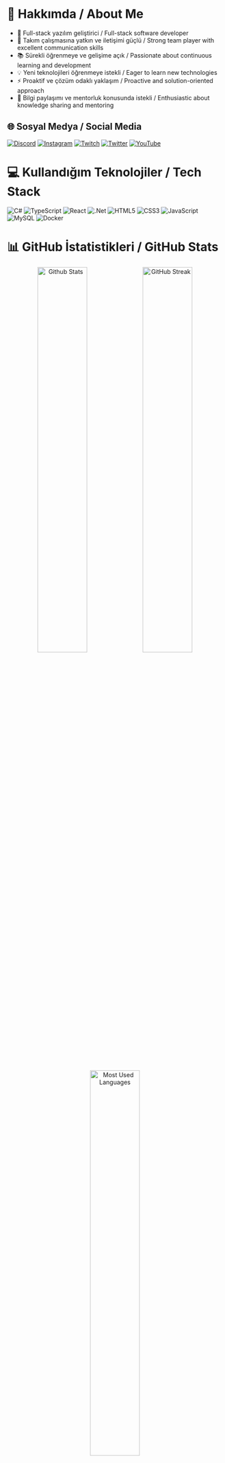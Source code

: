 # 💫 Hakkımda / About Me

- 🚀 Full-stack yazılım geliştirici / Full-stack software developer
- 👥 Takım çalışmasına yatkın ve iletişimi güçlü / Strong team player with excellent communication skills
- 📚 Sürekli öğrenmeye ve gelişime açık / Passionate about continuous learning and development
- 💡 Yeni teknolojileri öğrenmeye istekli / Eager to learn new technologies
- ⚡ Proaktif ve çözüm odaklı yaklaşım / Proactive and solution-oriented approach
- 🤝 Bilgi paylaşımı ve mentorluk konusunda istekli / Enthusiastic about knowledge sharing and mentoring

## 🌐 Sosyal Medya / Social Media
[![Discord](https://img.shields.io/badge/Discord-%237289DA.svg?logo=discord&logoColor=white)](https://discord.gg/y68R7arX) 
[![Instagram](https://img.shields.io/badge/Instagram-%23E4405F.svg?logo=Instagram&logoColor=white)](https://instagram.com/polegut/) 
[![Twitch](https://img.shields.io/badge/Twitch-%239146FF.svg?logo=Twitch&logoColor=white)](https://twitch.tv/polegut) 
[![Twitter](https://img.shields.io/badge/Twitter-%231DA1F2.svg?logo=Twitter&logoColor=white)](https://twitter.com/polegut) 
[![YouTube](https://img.shields.io/badge/YouTube-%23FF0000.svg?logo=YouTube&logoColor=white)](https://youtube.com/channel/UCHrgDXcBzj-zxO_zueRr1rg)

# 💻 Kullandığım Teknolojiler / Tech Stack
![C#](https://img.shields.io/badge/c%23-%23239120.svg?style=for-the-badge&logo=c-sharp&logoColor=white) 
![TypeScript](https://img.shields.io/badge/typescript-%23007ACC.svg?style=for-the-badge&logo=typescript&logoColor=white) 
![React](https://img.shields.io/badge/react-%2320232a.svg?style=for-the-badge&logo=react&logoColor=%2361DAFB)
![.Net](https://img.shields.io/badge/.NET-5C2D91?style=for-the-badge&logo=.net&logoColor=white)
![HTML5](https://img.shields.io/badge/html5-%23E34F26.svg?style=for-the-badge&logo=html5&logoColor=white) 
![CSS3](https://img.shields.io/badge/css3-%231572B6.svg?style=for-the-badge&logo=css3&logoColor=white)
![JavaScript](https://img.shields.io/badge/javascript-%23323330.svg?style=for-the-badge&logo=javascript&logoColor=%23F7DF1E)
![MySQL](https://img.shields.io/badge/mysql-%2300f.svg?style=for-the-badge&logo=mysql&logoColor=white)
![Docker](https://img.shields.io/badge/docker-%230db7ed.svg?style=for-the-badge&logo=docker&logoColor=white)

# 📊 GitHub İstatistikleri / GitHub Stats
<div align="center">
  <img src="https://github-readme-stats.vercel.app/api?username=emirdnz&theme=dark&hide_border=true&include_all_commits=true&count_private=true" width="48%" alt="Github Stats"/>
  <img src="https://github-readme-streak-stats.herokuapp.com/?user=emirdnz&theme=dark&hide_border=true" width="48%" alt="GitHub Streak"/>
  <img src="https://github-readme-stats.vercel.app/api/top-langs/?username=emirdnz&theme=dark&hide_border=true&include_all_commits=true&count_private=true&layout=compact" width="48%" alt="Most Used Languages"/>
</div>

## 🚀 Projelerim / My Projects

<table>
  <tr>
    <!-- 1. Proje -->
    <td width="50%" valign="top" style="background:linear-gradient(135deg,#232526 0%,#414345 100%); border:1px solid #30363d; border-radius:18px; padding:32px 28px 28px 28px; margin:0 8px 32px 0; box-shadow:0 4px 24px #00000033;">
      <div style="display:flex;align-items:center;gap:14px;margin-bottom:10px;">
        <img src="https://img.icons8.com/ios-filled/36/ffffff/bus.png" alt="bus icon"/>
        <span style="color:#fff; font-size:1.45em; font-weight:900; letter-spacing:1px; font-family:Segoe UI,Arial,sans-serif;">BUS-TICKET-SYSTEM</span>
      </div>
      <div style="color:#b3bfc9; font-size:1.08em; margin-bottom:18px; font-weight:500;">
        Otobüs biletlerini çevrimiçi satma, rezervasyonları yönetme ve yolcu bilgilerini takip etme platformu.
      </div>
      <div style="margin-bottom:18px;">
        <span style="display:inline-block;margin:2px;">
          <img src="https://img.shields.io/badge/React-20232A?style=for-the-badge&logo=react&logoColor=61DAFB"/>
        </span>
        <span style="display:inline-block;margin:2px;">
          <img src="https://img.shields.io/badge/TypeScript-007ACC?style=for-the-badge&logo=typescript&logoColor=white"/>
        </span>
        <span style="display:inline-block;margin:2px;">
          <img src="https://img.shields.io/badge/.NET-512BD4?style=for-the-badge&logo=dotnet&logoColor=white"/>
        </span>
        <span style="display:inline-block;margin:2px;">
          <img src="https://img.shields.io/badge/SQL%20Server-CC2927?style=for-the-badge&logo=microsoft-sql-server&logoColor=white"/>
        </span>
      </div>
      <div style="color:#7ee787; font-size:1em; font-weight:600; margin-top:10px;">
        <span style="background:#21262d; border-radius:6px; padding:4px 12px;">📅 30.03.2026</span>
      </div>
    </td>
    <!-- 2. Proje -->
    <td width="50%" valign="top" style="background:linear-gradient(135deg,#232526 0%,#414345 100%); border:1px solid #30363d; border-radius:18px; padding:32px 28px 28px 28px; margin:0 0 32px 8px; box-shadow:0 4px 24px #00000033;">
      <div style="display:flex;align-items:center;gap:14px;margin-bottom:10px;">
        <img src="https://img.icons8.com/ios-filled/36/ffffff/bank.png" alt="bank icon"/>
        <span style="color:#fff; font-size:1.45em; font-weight:900; letter-spacing:1px; font-family:Segoe UI,Arial,sans-serif;">BANK-SYSTEM</span>
      </div>
      <div style="color:#b3bfc9; font-size:1.08em; margin-bottom:18px; font-weight:500;">
        Hesap açma, bakiye sorgulama, para yatırma/çekme ve müşteri işlemlerini yöneten temel bankacılık modülü.
      </div>
      <div style="margin-bottom:18px;">
        <span style="display:inline-block;margin:2px;">
          <img src="https://img.shields.io/badge/React-20232A?style=for-the-badge&logo=react&logoColor=61DAFB"/>
        </span>
        <span style="display:inline-block;margin:2px;">
          <img src="https://img.shields.io/badge/TypeScript-007ACC?style=for-the-badge&logo=typescript&logoColor=white"/>
        </span>
        <span style="display:inline-block;margin:2px;">
          <img src="https://img.shields.io/badge/.NET-512BD4?style=for-the-badge&logo=dotnet&logoColor=white"/>
        </span>
        <span style="display:inline-block;margin:2px;">
          <img src="https://img.shields.io/badge/SQL%20Server-CC2927?style=for-the-badge&logo=microsoft-sql-server&logoColor=white"/>
        </span>
      </div>
      <div style="color:#7ee787; font-size:1em; font-weight:600; margin-top:10px;">
        <span style="background:#21262d; border-radius:6px; padding:4px 12px;">📅 30.03.2026</span>
      </div>
    </td>
  </tr>
  <tr>
    <!-- 3. Proje -->
    <td width="50%" valign="top" style="background:#161b22; border:1px solid #30363d; border-radius:12px; padding:28px; margin:0 4px 28px 0;">
      <div style="color:#f0f6fc; font-size:1.25em; font-weight:900; letter-spacing:1px; font-family:Segoe UI,Arial,sans-serif;">MOBILE-BANK-SYSTEM</div>
      <hr style="border:0;border-top:2px solid #30363d;margin:14px 0;">
      <div style="color:#e6edf3; font-weight:600; font-size:1.05em; margin-bottom:8px;">
        Akıllı telefon ve tabletler için optimize edilmiş; kullanıcı dostu arayüzle bankacılık işlemlerini mobilde sunan uygulama.
      </div>
      <div style="color:#8b949e; font-size:1em; margin-bottom:10px;">
        <b>Technologies:</b> React + TypeScript, .NET Core (C#), SQL Server/MySQL
      </div>
      <div style="color:#58a6ff; font-size:0.97em; margin-bottom:2px;">
        <b>Date:</b> 30.03.2026
      </div>
    </td>
    <!-- 4. Proje -->
    <td width="50%" valign="top" style="background:#161b22; border:1px solid #30363d; border-radius:12px; padding:28px; margin:0 0 28px 4px;">
      <div style="color:#f0f6fc; font-size:1.25em; font-weight:900; letter-spacing:1px; font-family:Segoe UI,Arial,sans-serif;">ATM-PROJECT</div>
      <hr style="border:0;border-top:2px solid #30363d;margin:14px 0;">
      <div style="color:#e6edf3; font-weight:600; font-size:1.05em; margin-bottom:8px;">
        ATM cihaz simülasyonu; kart okuma, PIN doğrulama, para çekme/yatırma ve fiş basma gibi işlevleri içeriyor.
      </div>
      <div style="color:#8b949e; font-size:1em; margin-bottom:10px;">
        <b>Technologies:</b> React + TypeScript, .NET Core (C#), SQL Server/MySQL
      </div>
      <div style="color:#58a6ff; font-size:0.97em; margin-bottom:2px;">
        <b>Date:</b> 30.03.2026
      </div>
    </td>
  </tr>
  <tr>
    <!-- 5. Proje -->
    <td width="50%" valign="top" style="background:#161b22; border:1px solid #30363d; border-radius:12px; padding:28px; margin:0 4px 28px 0;">
      <div style="color:#f0f6fc; font-size:1.25em; font-weight:900; letter-spacing:1px; font-family:Segoe UI,Arial,sans-serif;">MACHINE-AUTOMATION</div>
      <hr style="border:0;border-top:2px solid #30363d;margin:14px 0;">
      <div style="color:#e6edf3; font-weight:600; font-size:1.05em; margin-bottom:8px;">
        CNC makinelerindeki iş emirlerini otomatik sıraya koyup kontrol eden, süreç bildirimleriyle üretimi izleyen kontrol sistemi.
      </div>
      <div style="color:#8b949e; font-size:1em; margin-bottom:10px;">
        <b>Technologies:</b> React + TypeScript, .NET Core (C#), SignalR/WebSocket, SQL Server/MySQL
      </div>
      <div style="color:#58a6ff; font-size:0.97em; margin-bottom:2px;">
        <b>Date:</b> 30.03.2026
      </div>
    </td>
    <!-- 6. Proje -->
    <td width="50%" valign="top" style="background:#161b22; border:1px solid #30363d; border-radius:12px; padding:28px; margin:0 0 28px 4px;">
      <div style="color:#f0f6fc; font-size:1.25em; font-weight:900; letter-spacing:1px; font-family:Segoe UI,Arial,sans-serif;">my-blog-web-site-project</div>
      <hr style="border:0;border-top:2px solid #30363d;margin:14px 0;">
      <div style="color:#e6edf3; font-weight:600; font-size:1.05em; margin-bottom:8px;">
        Kullanıcının yazılarını oluşturup düzenleyebileceği, kategori ve etiketlerle içerik yönetimi sunan kişisel blog CMS’i.
      </div>
      <div style="color:#8b949e; font-size:1em; margin-bottom:10px;">
        <b>Technologies:</b> React + TypeScript, .NET Core (C#), SQL Server/MySQL
      </div>
      <div style="color:#58a6ff; font-size:0.97em; margin-bottom:2px;">
        <b>Date:</b> 30.03.2026
      </div>
    </td>
  </tr>
  <tr>
    <!-- 7. Proje -->
    <td width="50%" valign="top" style="background:#161b22; border:1px solid #30363d; border-radius:12px; padding:28px; margin:0 4px 28px 0;">
      <div style="color:#f0f6fc; font-size:1.25em; font-weight:900; letter-spacing:1px; font-family:Segoe UI,Arial,sans-serif;">IKSystem</div>
      <hr style="border:0;border-top:2px solid #30363d;margin:14px 0;">
      <div style="color:#e6edf3; font-weight:600; font-size:1.05em; margin-bottom:8px;">
        İşe alım, personel verileri, izin ve puantaj takibi gibi insan kaynakları süreçlerini yöneten panel.
      </div>
      <div style="color:#8b949e; font-size:1em; margin-bottom:10px;">
        <b>Technologies:</b> React + TypeScript, .NET Core (C#), SQL Server/MySQL
      </div>
      <div style="color:#58a6ff; font-size:0.97em; margin-bottom:2px;">
        <b>Date:</b> 30.03.2026
      </div>
    </td>
    <!-- 8. Proje -->
    <td width="50%" valign="top" style="background:#161b22; border:1px solid #30363d; border-radius:12px; padding:28px; margin:0 0 28px 4px;">
      <div style="color:#f0f6fc; font-size:1.25em; font-weight:900; letter-spacing:1px; font-family:Segoe UI,Arial,sans-serif;">amazon-clone-project</div>
      <hr style="border:0;border-top:2px solid #30363d;margin:14px 0;">
      <div style="color:#e6edf3; font-weight:600; font-size:1.05em; margin-bottom:8px;">
        Ürün listeleme, sepet, ödeme entegrasyonu ve kullanıcı profili yönetimini barındıran e-ticaret klon uygulaması.
      </div>
      <div style="color:#8b949e; font-size:1em; margin-bottom:10px;">
        <b>Technologies:</b> React + TypeScript, .NET Core (C#), Ödeme API entegrasyonu, SQL Server/MySQL
      </div>
      <div style="color:#58a6ff; font-size:0.97em; margin-bottom:2px;">
        <b>Date:</b> 30.03.2026
      </div>
    </td>
  </tr>
  <tr>
    <!-- 9. Proje -->
    <td width="50%" valign="top" style="background:#161b22; border:1px solid #30363d; border-radius:12px; padding:28px; margin:0 4px 28px 0;">
      <div style="color:#f0f6fc; font-size:1.25em; font-weight:900; letter-spacing:1px; font-family:Segoe UI,Arial,sans-serif;">Restaurant-Menu-System</div>
      <hr style="border:0;border-top:2px solid #30363d;margin:14px 0;">
      <div style="color:#e6edf3; font-weight:600; font-size:1.05em; margin-bottom:8px;">
        Restoranlardaki menü öğelerini yönetme, kategori ve fiyatlandırma ekleme/çıkarma işlemlerini kolaylaştıran sistem.
      </div>
      <div style="color:#8b949e; font-size:1em; margin-bottom:10px;">
        <b>Technologies:</b> React + TypeScript, .NET Core (C#), SQL Server/MySQL
      </div>
      <div style="color:#58a6ff; font-size:0.97em; margin-bottom:2px;">
        <b>Date:</b> 30.03.2026
      </div>
    </td>
    <!-- 10. Proje -->
    <td width="50%" valign="top" style="background:#161b22; border:1px solid #30363d; border-radius:12px; padding:28px; margin:0 0 28px 4px;">
      <div style="color:#f0f6fc; font-size:1.25em; font-weight:900; letter-spacing:1px; font-family:Segoe UI,Arial,sans-serif;">Polebot-dicord.net</div>
      <hr style="border:0;border-top:2px solid #30363d;margin:14px 0;">
      <div style="color:#e6edf3; font-weight:600; font-size:1.05em; margin-bottom:8px;">
        Discord sunucularında moderasyon, komut yönetimi ve otomatik bildirimler yapabilen bot altyapısı.
      </div>
      <div style="color:#8b949e; font-size:1em; margin-bottom:10px;">
        <b>Technologies:</b> C# + Discord.Net/DSharpPlus, .NET Core, SQLite/MySQL
      </div>
      <div style="color:#58a6ff; font-size:0.97em; margin-bottom:2px;">
        <b>Date:</b> 30.03.2026
      </div>
    </td>
  </tr>
  <tr>
    <!-- 11. Proje -->
    <td width="50%" valign="top" style="background:#161b22; border:1px solid #30363d; border-radius:12px; padding:28px; margin:0 4px 28px 0;">
      <div style="color:#f0f6fc; font-size:1.25em; font-weight:900; letter-spacing:1px; font-family:Segoe UI,Arial,sans-serif;">EmirOtomatCNCWebSiteProject</div>
      <hr style="border:0;border-top:2px solid #30363d;margin:14px 0;">
      <div style="color:#e6edf3; font-weight:600; font-size:1.05em; margin-bottom:8px;">
        Emir Otomat CNC’nin ürün tanıtımı, teknik çizim yükleme ve teklif alma formu içeren kurumsal web sitesi.
      </div>
      <div style="color:#8b949e; font-size:1em; margin-bottom:10px;">
        <b>Technologies:</b> React + TypeScript, .NET Core (C#), SQL Server/MySQL
      </div>
      <div style="color:#58a6ff; font-size:0.97em; margin-bottom:2px;">
        <b>Date:</b> 30.03.2026
      </div>
    </td>
    <!-- 12. Proje -->
    <td width="50%" valign="top" style="background:#161b22; border:1px solid #30363d; border-radius:12px; padding:28px; margin:0 0 28px 4px;">
      <div style="color:#f0f6fc; font-size:1.25em; font-weight:900; letter-spacing:1px; font-family:Segoe UI,Arial,sans-serif;">deniz-software-web-site-2, Deniz-Software-web-site, deniz-holding-web-site-project</div>
      <hr style="border:0;border-top:2px solid #30363d;margin:14px 0;">
      <div style="color:#e6edf3; font-weight:600; font-size:1.05em; margin-bottom:8px;">
        Deniz Holding ve bağlı birimlerinin kurumsal tanıtım, hizmet ve iletişim bilgilerini sunan üç ayrı web sitesi.
      </div>
      <div style="color:#8b949e; font-size:1em; margin-bottom:10px;">
        <b>Technologies:</b> React + TypeScript, .NET Core (C#), SQL Server/MySQL
      </div>
      <div style="color:#58a6ff; font-size:0.97em; margin-bottom:2px;">
        <b>Date:</b> 30.03.2026
      </div>
    </td>
  </tr>
  <tr>
    <!-- 13. Proje -->
    <td width="50%" valign="top" style="background:#161b22; border:1px solid #30363d; border-radius:12px; padding:28px; margin:0 4px 28px 0;">
      <div style="color:#f0f6fc; font-size:1.25em; font-weight:900; letter-spacing:1px; font-family:Segoe UI,Arial,sans-serif;">my-React-Web-Site-Templates</div>
      <hr style="border:0;border-top:2px solid #30363d;margin:14px 0;">
      <div style="color:#e6edf3; font-weight:600; font-size:1.05em; margin-bottom:8px;">
        Farklı tema ve düzenlerde, hazır bileşenlerle hızlıca proje başlatmaya yarayan React şablon paketi.
      </div>
      <div style="color:#8b949e; font-size:1em; margin-bottom:10px;">
        <b>Technologies:</b> React + TypeScript, Storybook, NPM
      </div>
      <div style="color:#58a6ff; font-size:0.97em; margin-bottom:2px;">
        <b>Date:</b> 30.03.2026
      </div>
    </td>
    <!-- 14. Proje -->
    <td width="50%" valign="top" style="background:#161b22; border:1px solid #30363d; border-radius:12px; padding:28px; margin:0 0 28px 4px;">
      <div style="color:#f0f6fc; font-size:1.25em; font-weight:900; letter-spacing:1px; font-family:Segoe UI,Arial,sans-serif;">HospitalAppointmentSystemProject</div>
      <hr style="border:0;border-top:2px solid #30363d;margin:14px 0;">
      <div style="color:#e6edf3; font-weight:600; font-size:1.05em; margin-bottom:8px;">
        Hastaların doktor ve poliklinik randevularını online almasını, değişiklik ve iptallerini yapmasını sağlayan sistem.
      </div>
      <div style="color:#8b949e; font-size:1em; margin-bottom:10px;">
        <b>Technologies:</b> React + TypeScript, .NET Core (C#), SQL Server/MySQL
      </div>
      <div style="color:#58a6ff; font-size:0.97em; margin-bottom:2px;">
        <b>Date:</b> 30.03.2026
      </div>
    </td>
  </tr>
  <tr>
    <!-- 15. Proje -->
    <td width="50%" valign="top" style="background:#161b22; border:1px solid #30363d; border-radius:12px; padding:28px; margin:0 4px 28px 0;">
      <div style="color:#f0f6fc; font-size:1.25em; font-weight:900; letter-spacing:1px; font-family:Segoe UI,Arial,sans-serif;">EmirOtomat-OrderWorkflow-Platform</div>
      <hr style="border:0;border-top:2px solid #30363d;margin:14px 0;">
      <div style="color:#e6edf3; font-weight:600; font-size:1.05em; margin-bottom:8px;">
        Üretim siparişlerinin girişinden faturalamaya kadar tüm aşamaları (onay, üretim takibi, bildirim, vade yönetimi) yöneten merkezi platform.
      </div>
      <div style="color:#8b949e; font-size:1em; margin-bottom:10px;">
        <b>Technologies:</b> React + TypeScript, .NET Core (C#), SignalR/WebSocket, C# + Discord.Net bot, SQL Server/MySQL
      </div>
      <div style="color:#58a6ff; font-size:0.97em; margin-bottom:2px;">
        <b>Date:</b> 30.03.2026
      </div>
    </td>
    <!-- 16. Proje -->
    <td width="50%" valign="top" style="background:#161b22; border:1px solid #30363d; border-radius:12px; padding:28px; margin:0 0 28px 4px;">
      <div style="color:#f0f6fc; font-size:1.25em; font-weight:900; letter-spacing:1px; font-family:Segoe UI,Arial,sans-serif;">FiveM-GameServer-Project</div>
      <hr style="border:0;border-top:2px solid #30363d;margin:14px 0;">
      <div style="color:#e6edf3; font-weight:600; font-size:1.05em; margin-bottom:8px;">
        FiveM tabanlı GTA V/GTA 6 sunucu kurulum, oyuncu yönetimi ve web tabanlı yönetici paneli sunan proje.
      </div>
      <div style="color:#8b949e; font-size:1em; margin-bottom:10px;">
        <b>Technologies:</b> Cfx.re (FiveM), React + TypeScript, .NET Core (C#) + Discord.Net bot, MySQL, Docker/VPS
      </div>
      <div style="color:#58a6ff; font-size:0.97em; margin-bottom:2px;">
        <b>Date:</b> 30.03.2026
      </div>
    </td>
  </tr>
</table>

